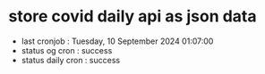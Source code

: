 # store covid daily api as json data

- last cronjob : Tuesday, 10 September 2024 01:07:00
- status og cron : success
- status daily cron : success
      
      